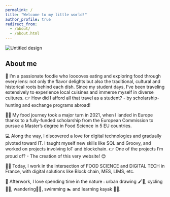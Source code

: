 ```yaml
---
permalink: /
title: "Welcome to my little world!"
author_profile: true
redirect_from: 
  - /about/
  - /about.html
---
```


![Untitled design](https://github.com/user-attachments/assets/9c4ab4fe-eb3b-4178-894c-fc1dc87164fd)

About me
------
🍜 I’m a passionate foodie who looooves eating and exploring food through every lens: not only the flavor delights but also the traditional, cultural and historical roots behind each dish. Since my student days, I’ve been traveling extensively to experience local cuisines and immerse myself in diverse cultures. 👉 How did I afford all that travel as a student? - by scholarship-hunting and exchange programs abroad!

👩‍🎓 My food journey took a major turn in 2021, when I landed in Europe thanks to a fully-funded scholarship from the European Commission to pursue a Master’s degree in Food Science in 5 EU countries.

💻 Along the way, I discovered a love for digital technologies and gradually pivoted toward IT. I taught myself new skills like SQL and Groovy, and worked on projects involving IoT and blockchain. 👉 One of the projects I’m proud of? - The creation of this very website! 😊

🔬🌐 Today, I work in the intersection of FOOD SCIENCE and DIGITAL TECH in France, with digital solutions like Block chain, MES, LIMS, etc.

🌳 Afterwork, I love spending time in the nature : urban drawing 🖌📸, cycling 🚴‍♂️, wandering🚶‍♀️, swimming 🏊 and learning kayak 🚣‍♀️.
